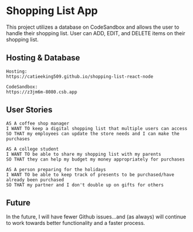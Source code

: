 # Shopping List App

This project utilizes a database on CodeSandbox and allows the user to handle their shopping list.
User can ADD, EDIT, and DELETE items on their shopping list.

## Hosting & Database
```
Hosting:
https://catieeking509.github.io/shopping-list-react-node

CodeSandbox:
https://z3jm6m-8080.csb.app
```

## User Stories

```
AS A coffee shop manager
I WANT TO keep a digital shopping list that multiple users can access
SO THAT my employees can update the store needs and I can make the purchases

AS A college student
I WANT TO be able to share my shopping list with my parents
SO THAT they can help my budget my money appropriately for purchases

AS A person preparing for the holidays
I WANT TO be able to keep track of presents to be purchased/have already been purchased
SO THAT my partner and I don't double up on gifts for others
```
## Future

In the future, I will have fewer Github issues...and (as always) will continue to work towards better functionality and a faster process.

